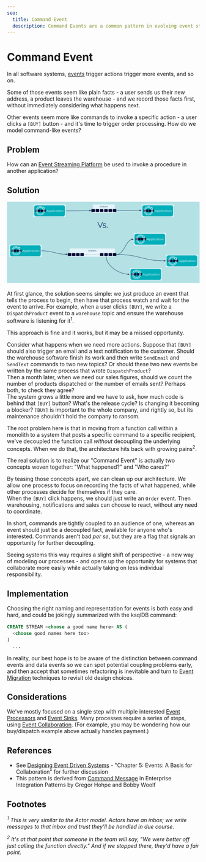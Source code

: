 ```yaml
---
seo:
  title: Command Event
  description: Command Events are a common pattern in evolving event streaming architectures, where events are used as triggers for further processing. They may indicate opportunities for further decoupling and separation of responsibilities.
---
```


# Command Event

In all software systems, [events](event.md) trigger actions trigger
more events, and so on. 

Some of those events seem like plain facts - a user sends us their new
address, a product leaves the warehouse - and we record those facts
first, without immediately considering what happens next.

Other events seem more like commands to invoke a specific action - a
user clicks a `[BUY]` button - and it's time to trigger order
processing. How do we model command-like events?

## Problem

How can an [Event Streaming Platform](../event-stream/event-streaming-platform.md) be used to
invoke a procedure in another application?

## Solution
![Command Event](../img/command-event.svg)

At first glance, the solution seems simple: we just produce an event
that tells the process to begin, then have that process watch and wait
for the event to arrive.  For example, when a user clicks `[BUY]`, we
write a `DispatchProduct` event to a `warehouse` topic and ensure the
warehouse software is listening for it<sup>1</sup>.

This approach is fine and it works, but it may be a missed opportunity.

Consider what happens when we need more actions. Suppose that `[BUY]`
should also trigger an email and a text notification to the customer.
Should the warehouse software finish its work and then write
`SendEmail` and `SendText` commands to two new topics? Or should
these two new events be written by the same process that wrote `DispatchProduct`?  
Then a month later, when we need our sales figures, should we count
the number of products dispatched or the number of emails sent?
Perhaps both, to check they agree?  
The system grows a little more and we have to ask, how much code is
behind that `[BUY]` button?  What's the release cycle?  Is changing it
becoming a blocker?  `[BUY]` is important to the whole company, and
rightly so, but its maintenance shouldn't hold the company to ransom.

The root problem here is that in moving from a function call within a
monolith to a system that posts a specific command to a specific
recipient, we've decoupled the function call _without_ decoupling the
underlying concepts. When we do that, the architecture hits back with
growing pains<sup>2</sup>.

The real solution is to realize our "Command Event" is actually two
concepts woven together: "What happened?" and "Who cares?" 

By teasing those concepts apart, we can clean up our architecture. We
allow one process to focus on recording the facts of what happened,
while other processes decide for themselves if they care.  
When the `[BUY]` click happens, we should just write an `Order`
event. Then warehousing, notifications and sales can choose to react,
without any need to coordinate.

In short, commands are tightly coupled to an audience of one, whereas
an event should just be a decoupled fact, available for anyone who's
interested.  Commands aren't bad _per se_, but they are a flag that
signals an opportunity for further decoupling.

Seeing systems this way requires a slight shift of perspective - a new
way of modeling our processes - and opens up the opportunity for
systems that collaborate more easily while actually taking on less
individual responsibility.

## Implementation

Choosing the right naming and representation for events is both easy
and hard, and could be jokingly summarized with the ksqlDB command:

```sql
CREATE STREAM <choose a good name here> AS (
  <choose good names here too>
)
  ...
```

In reality, our best hope is to be aware of the distinction between
command events and data events so we can spot potential coupling
problems early, and then accept that sometimes refactoring is
inevitable and turn to [Event
Migration](../streaming-processing/event-migration.md) techniques to
revisit old design choices.

## Considerations

We've mostly focused on a single step with multiple interested
[Event Processors](../event-processing/event-processor.md) and [Event Sinks](../event-sink/event-sink.md). Many processes require a series of steps, using [Event
Collaboration](../compositional-patterns/event-collaboration.md). (For
example, you may be wondering how our buy/dispatch example above
actually handles payment.)

## References

* See [Designing Event Driven Systems](https://www.confluent.io/designing-event-driven-systems/) - "Chapter 5: Events: A Basis for Collaboration" for further discussion
* This pattern is derived from [Command Message](https://www.enterpriseintegrationpatterns.com/patterns/messaging/CommandMessage.html) in Enterprise Integration Patterns by Gregor Hohpe and Bobby Woolf

## Footnotes

_<sup>1</sup> This is very similar to the Actor model. Actors have an
inbox; we write messages to that inbox and trust they'll be handled in
due course._

_<sup>2</sup> It's at that point that someone in the team will
say, "We were better off just calling the function directly."  And if
we stopped there, they'd have a fair point._
